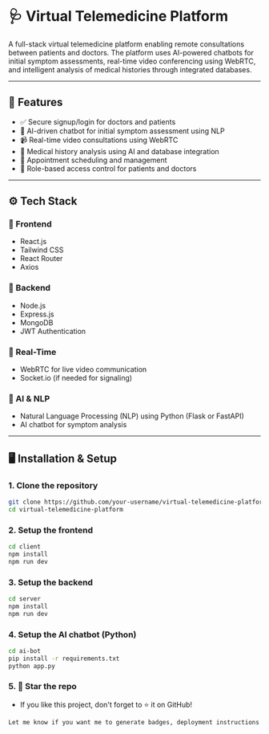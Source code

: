 # 🩺 Virtual Telemedicine Platform

A full-stack virtual telemedicine platform enabling remote consultations between patients and doctors. The platform uses AI-powered chatbots for initial symptom assessments, real-time video conferencing using WebRTC, and intelligent analysis of medical histories through integrated databases.

---

## 📌 Features

- ✅ Secure signup/login for doctors and patients  
- 🤖 AI-driven chatbot for initial symptom assessment using NLP  
- 📹 Real-time video consultations using WebRTC  
- 🧠 Medical history analysis using AI and database integration  
- 📅 Appointment scheduling and management  
- 🔐 Role-based access control for patients and doctors  

---

## ⚙️ Tech Stack

### 🚀 Frontend
- React.js
- Tailwind CSS
- React Router
- Axios

### 🧠 Backend
- Node.js
- Express.js
- MongoDB
- JWT Authentication

### 📡 Real-Time
- WebRTC for live video communication
- Socket.io (if needed for signaling)

### 🧬 AI & NLP
- Natural Language Processing (NLP) using Python (Flask or FastAPI)
- AI chatbot for symptom analysis

---

## 🖥️ Installation & Setup

### 1. Clone the repository
```bash
git clone https://github.com/your-username/virtual-telemedicine-platform.git
cd virtual-telemedicine-platform
```

### 2. Setup the frontend
```bash
cd client
npm install
npm run dev

```


### 3. Setup the backend
```bash
cd server
npm install
npm run dev

```


### 4. Setup the AI chatbot (Python)
```bash
cd ai-bot
pip install -r requirements.txt
python app.py

```

### 5. 🌟 Star the repo
- If you like this project, don't forget to ⭐ it on GitHub!
```bash
Let me know if you want me to generate badges, deployment instructions (like Render or Vercel), or customize it with your name, username, and real repo links!

```